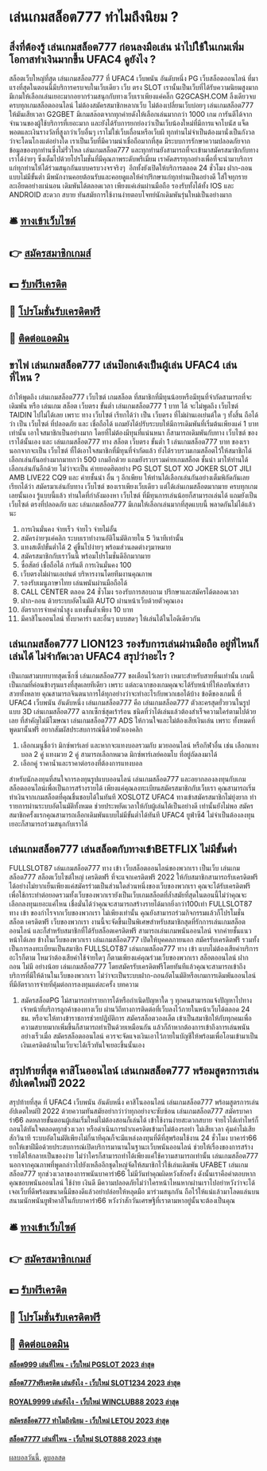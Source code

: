 # เล่นเกมสล็อต777 ทำไมถึงนิยม ?
## สิ่งที่ต้องรู้ เล่นเกมสล็อต777 ก่อนลงมือเล่น นำไปใช้ในเกมเพิ่มโอกาสทำเงินมากขึ้น UFAC4 ดูยังไง ?
สล็อตเว็บใหญ่ที่สุด เล่นเกมสล็อต777 ที่ UFAC4 เว็บพนัน อันดับหนึ่ง PG เว็บสล็อตออนไลน์ ที่มาแรงที่สุดในตอนนี้มีบริการครบจบในเว็บเดียว เว็บ ตรง SLOT เรานั้นเป็นเว็บที่ได้รับความนิยมสูงมาก มีเกมให้เลือกเล่นเยอะมากอยากร่วมสนุกกับทางเว็บเราเพียงแค่คลิ๊ก G2GCASH.COM ลิ้งเดียวจบครบทุกเกมสล็อตออนไลน์ ไม่ต้องสมัครสมาชิกหลากเว็บ ไม่ต้องเปลี่ยนเว็บบ่อยๆ เล่นเกมสล็อต777 ให้มันเสียเวลา G2GBET มีเกมสล๊อตจากทุกค่ายดังให้เลือกเล่นมากกว่า 1000 เกม การันตีได้จากจำนวนของผู้ใช้บริการที่เยอะมาก และยังได้รับการยกย่องว่าเป็นเว็บน้องใหม่ที่มีการแจกโบนัส แจ็ตพอตและเงินรางวัลที่สูงกว่าเว็บอื่นๆ เราไม่ใช่เว็บเถื่อนหรือเว็บผี ทุกท่านไม่จำเป็นต้องมานั่งเป็นกังวลว่าจะโดนโกงแต่อย่างใด เราเป็นเว็บที่มีความน่าเชื่อถือมากที่สุด มีระบบการรักษาความปลอดภัยจากข้อมูลของทุกท่านซึ่งไม่รั่วไหล เล่นเกมสล็อต777 และทุกท่านยังสามารถที่จะเข้ามาสมัครสมาชิกกับทางเราได้ง่ายๆ ซึ่งเต็มไปด้วยโปรโมชั่นที่มีคุณภาพระดับพรีเมี่ยม เราคัดสรรทุกอย่างเพื่อที่จะนำมาบริการแก่ทุกท่านให้ได้ร่วมสนุกกันแบบครบวงจรจริงๆ  อีกทั้งยังเปิดให้บริการตลอด 24 ชั่วโมง ฝาก-ถอนแบบไม่มีขั้นต่ำ มีพนักงานคอยต้อนรับและคอยดูแลให้คำปรึกษาแก่ทุกท่านเป็นอย่างดี ใส่ใจทุกรายละเอียดอย่างแน่นอน เดิมพันได้ตลอดเวลา เพียงแค่เล่นผ่านมือถือ รองรับทั้งได้ทั้ง IOS และ ANDROID สะดวก สบาย ทันสมัยการใช้งานง่ายตอบโจทย์นักเดิมพันรุ่นใหม่เป็นอย่างมาก

## 🛎 [ทางเข้าเว็บไซต์](https://bit.ly/3SdLNi2)
## 👉 [สมัครสมาชิกเกมส์](https://bit.ly/3SdLNi2)
## 💵 [รับฟรีเครดิต](https://bit.ly/3dyRKHj)
## 👑 [โปรโมชั่นรับเครดิตฟรี](https://bit.ly/3dyRKHj)
## 📱 [ติดต่อแอดมิน](https://bit.ly/3dyRKHj)

## ขาไพ่ เล่นเกมสล็อต777 เล่นป๊อกเด้งเป็นผู้เล่น UFAC4 เล่นที่ไหน ?
ถ้าให้พูดถึง เล่นเกมสล็อต777 เว็บไซต์ เกมสล็อต ที่สมาชิกที่มีทุนน้อยหรือมีทุนที่จำกัดสามารถที่จะเดิมพัน หรือ เล่นเกม สล็อต เว็บตรง ขั้นต่ำ เล่นเกมสล็อต777 1 บาท ได้ จะไม่พูดถึง เว็บไซต์ TAIDIN ไปไม่ได้เลย เพราะ ทาง เว็บไซต์ เรียกได้ว่า เป็น เว็บตรง ที่ไม่ผ่านเอเย่นต์ใด ๆ ทั้งสิ้น ถือได้ว่า เป็น เว็บไซต์ ที่ปลอดภัย และ เชื่อถือได้ แถมยังได้ปรับระบบให้มีการเดิมพันที่เริ่มต้นเพียงแค่ 1 บาทเท่านั้น เอาใจสมาชิกเป็นอย่างมาก โดยที่ไม่ต้องมีทุนที่แน่นหนา ก็สามารถเดิมพันกับทาง เว็บไซต์ ของเราได้นั้นเอง และ เล่นเกมสล็อต777 ทาง สล็อต เว็บตรง ขั้นต่ำ 1 เล่นเกมสล็อต777 บาท ของเรานอกจากจะเป็น เว็บไซต์ ที่ได้เอาใจสมาชิกที่มีทุนที่จำกัดแล้ว ยังได้รวบรวมเกมสล็อตไว้ให้สมาชิกได้เลือกเล่นกันอย่างมากมายกว่า 500 เกมอีกด้วย แถมยังรวบรวมค่ายเกมสล็อต ชั้นนำ มาให้ท่านได้เลือกเล่นกันอีกด้วย ไม่ว่าจะเป็น ค่ายยอดฮิตอย่าง PG SLOT SLOT XO JOKER SLOT JILI AMB LIVE22 CQ9 และ ค่ายชั้นนำ อื่น ๆ อีกเพียบ ให้ท่านได้เลือกเล่นกันอย่างเต็มพิกัดกันเลย เรียกได้ว่า สมัครมาเล่นกับทาง เว็บไซต์ ของเราเพียงเว็บเดียว แต่ได้เล่นเกมสล็อตมากมาย ครบทุกเกมเลยนั้นเอง รู้แบบนี้แล้ว ท่านใดที่กำลังมองหา เว็บไซต์ ที่มีทุนการเล่นน้อยก็สามารถเล่นได้ แถมยังเป็น เว็บไซต์ ตรงที่ปลอดภัย และ เล่นเกมสล็อต777 มีเกมให้เลือกเล่นมากที่สุดแบบนี้ พลาดกันไม่ได้แล้วนะ
1. การเงินมั่นคง จ่ายเร็ว จ่ายไว จ่ายไม่อั้น
2. สมัครง่ายๆแค่คลิก ระบบเราทำงานอัติโนมัติภายใน 5 วินาทีเท่านั้น
3. แทงสเต็ปขั้นต่ำได้ 2 คู่ขึ้นไปง่ายๆ พร้อมส่วนลดต่างๆมาหมาย
4. สมัครสมาชิกกับเราวีนนี้ พร้อมโปรโมชั่นดีอีกมากมาย
5. ซื่อสัตย์ เชื่อถือได้ การันตี การเงินมั่นคง 100
6. เว็บตรงไม่ผ่านเอเย่นต์ บริหารงานโดยทีมงานคุณภาพ
7. รองรับเมนูภาษาไทย เล่นพนันผ่านมือถือได้
8. CALL CENTER ตลอด 24 ชั่วโมง รองรับการสอบถาม ปรึกษาและสมัครได้ตลอดเวลา
9. ฝาก-ถอน ด้วยระบบอัตโนมัติ AUTO ผ่านหน้าเว็บด้วยตัวคุณเอง
10. อัตราการจ่ายค่าน้ำสูง แทงขั้นต่ำเพียง 10 บาท
11. มีคาสิโนออนไลน์ ทั้งบาคาร่า และอื่นๆ แบบสดๆ ให้เล่นได้ในไอดีเดียวกัน

## เล่นเกมสล็อต777 LION123 รองรับการเล่นผ่านมือถือ อยู่ที่ไหนก็เล่นได้ ไม่จำกัดเวลา UFAC4 สรุปว่าอะไร ?
เป็นเกมสวมบทบาทสุดเซ็กซี่ เล่นเกมสล็อต777 ขอเตือนไว้เลยว่า เหมาะสำหรับสายหื่นเท่านั้น เกมนี้เป็นเกมที่ค่อนข้างรุนแรงที่สุดเลยทีเดียว เพราะ แต่ละฉากของเกมคุณจะได้รับหน้าที่ให้ลงทัณฑ์สาวสวยทั้งหลาย คุณสามารถจินตนาการได้ทุกอย่างว่าจะทำอะไรกับพวกเธอได้บ้าง ข้อดีของเกมนี้ ที่ UFAC4 เว็บพนัน อันดับหนึ่ง เล่นเกมสล็อต777 คือ เล่นเกมสล็อต777 ตัวละครสุดยั่วยวนในรูปแบบ 3D เล่นเกมสล็อต777 ฉากเซ็กซ์สุดเร้าร้อน ชนิดที่ว่าได้เล่นแล้วต้องสำเร็จความใคร่ตามไปด้วยเลย ที่สำคัญไม่มีโฆษณา เล่นเกมสล็อต777 ADS ให้กวนใจและไม่ต้องเสียเงินเล่น เพราะ ทั้งหมดที่พูดมานั้นฟรี อยากสัมผัสประสบการณ์นี้ด้วยตัวเองคลิก
1. เลือกเมนูชื่อว่า มิกซ์พาร์เลย์ และหากจะแทงบอลรวมกับ มวยออนไลน์ หรือกีฬาอื่น เช่น เลือกแทงบอล 2 คู่ แทงมวย 2 คู่ สามารถเลือกหมวด มิกซ์พาร์เลย์คอมโบ ที่อยู่ถัดลงมาได้
2. เลือกคู่ ราคาน้ำและราคาต่อรองที่ต้องการแทงบอล

สำหรับนักลงทุนที่สนใจการลงทุนรูปแบบออนไลน์ เล่นเกมสล็อต777 และอยากลองลงทุนกับเกมสล็อตออนไลน์เพื่อเป็นการสร้างรายได้ เพียงแค่คุณลงทะเบียนสมัครสมาชิกกับเว็บเรา คุณสามารถเริ่มทำเงินจากเกมสล็อตที่คุณชื่นชอบได้ในทันที XOSLOTZ UFAC4 ทางเข้าสมัครสมาชิกไม่ยุ่งยาก ทำรายการผ่านระบบอัตโนมัติทั้งหมด ช่วยประหยัดเวลาให้กับผู้เล่นได้เป็นอย่างดี เท่านั้นยังไม่พอ สมัครสมาชิกครั้งแรกคุณสามารถเลือกเดิมพันแบบไม่มีขั้นต่ำได้ทันที UFAC4 ยูฟ่าซี4 ไม่จำเป็นต้องลงทุนเยอะก็สามารถร่วมสนุกกับเราได้

## เล่นเกมสล็อต777 เล่นสล็อตกับทางเข้าBETFLIX ไม่มีขั้นต่ำ
FULLSLOT87 เล่นเกมสล็อต777 ทาง เข้า เว็บสล็อตออนไลน์ของพวกเรา เป็นเว็บ เล่นเกมสล็อต777 สล็อตเว็บไซต์ใหญ่ เครดิตฟรี ที่จะแจกเครดิตฟรี 2022 ให้กับสมาชิกสามารถรับเครดิตฟรีได้อย่างไม่ยากเย็นเพียงแค่สมัครร่วมเป็นส่วนใดส่วนหนึ่งของเว็บของพวกเรา คุณจะได้รับเครดิตฟรี เพื่อใช้กระทำต่อยอดรวมทั้งเว็บของพวกเรายังเป็นเว็บเกมสล็อตที่ล้ำสมัยที่สุดในตอนนี้ไม่ว่าคุณจะเลือกลงทุนเยอะแค่ไหน เชื่อมั่นได้ว่าคุณจะสามารถสร้างรายได้มากยิ่งกว่า100เท่า FULLSLOT87 ทาง เข้า ของกำไรจากเว็บของพวกเรา ไม่เพียงเท่านั้น คุณยังสามารถร่วมกิจกรรมแล้วก็โปรโมชั่น สล็อต เครดิตฟรี เว็บของพวกเรา งานนี้จะจัดขึ้นเป็นพิเศษสำหรับสมาชิกสุดที่รักการเล่นเกมสล็อตออนไลน์ และก็สำหรับสมาชิกที่ได้รับสล็อตเครดิตฟรี สามารถเล่นเกมพนันออนไลน์ จากค่ายชั้นแนวหน้าได้เลย ข้างในเว็บของพวกเรา เล่นเกมสล็อต777 เปิดให้บุคคลภายนอก สมัครรับเครดิตฟรี รวมทั้งเป็นการลงทะเบียนเป็นสมาชิก FULLSLOT87 เล่นเกมสล็อต777 ทาง เข้า แบบไม่ต้องเสียค่าบริการอะไรก็ตาม ไหมว่าต้องเสียค่าใช้จ่ายใดๆ ก็ตามเพียงแค่คุณร่วมเว็บของพวกเรา สล็อตออนไลน์ ฝากถอน ไม่มี อย่างน้อย เล่นเกมสล็อต777 โดยสมัครรับเครดิตฟรีโดยทันทีแล้วคุณจะสามารถเข้าถึงบริการที่มีให้ด้านในเว็บของพวกเรา ไม่ว่าจะเป็นระบบฝาก-ถอนอัตโนมัติหรือเกมการเดิมพันออนไลน์ที่มีอัตราการจ่ายที่คุ้มต่อการลงทุนแต่ละครั้ง
บทความ
1. สมัครสล็อตPG ไม่สามารถทำรายการได้หรือกำเนิดปัญหาใด ๆ ทุกคนสามารถแจ้งปัญหาไปทางเจ้าหน้าที่บริการลูกค้าของทางเว็บ ผ่านวิถีทางการติดต่อที่เว็บลงไว้ภายในหน้าเว็บได้ตลอด 24 ชม. หรือจะให้ทางข้าราชการช่วยปฏิบัติการ สมัครสล็อตวอลเล็ต เข้าเป็นสมาชิกให้กับทุกคนเพื่อความสบายมากเพิ่มขึ้นก็สามารถทำเป็นด้วยเหมือนกัน แล้วก็ถ้าหากต้องการเข้าถึงการเล่นพนันอย่างเร็วเมื่อ สมัครสล็อตออนไลน์ ควรจะจัดแจงเงินเอาไว้ภายในบัญชีให้พร้อมเพื่อโอนเข้ามาเป็นเงินเครดิตด้านในเว็บจะได้เร็วทันใจเยอะขึ้นนั้นเอง

## สรุปท้ายที่สุด คาสิโนออนไลน์ เล่นเกมสล็อต777 พร้อมสูตรการเล่น อัปเดตใหม่ปี 2022
สรุปท้ายที่สุด ที่ UFAC4 เว็บพนัน อันดับหนึ่ง คาสิโนออนไลน์ เล่นเกมสล็อต777 พร้อมสูตรการเล่น อัปเดตใหม่ปี 2022 ด้วยความทันสมัยอย่ากว่าว่าทุกอย่างจะซับซ้อน เล่นเกมสล็อต777 สมัครบาคาร่า66 ลดหลายขั้นตอนผู้เล่นเริ่มใหม่ไม่ต้องสอนก็เล่นได้ เข้าใช้งานง่ายสะดวกสบาย จ่ายไวได้เท่าไหร่ก็ถอนได้ทันใจตลอดทุกช่วงเวลา หรือดำเนินการฝากเครดิตเข้ามาไม่ต้องรอท่า ไม่เสียเวลา คุ้มค่าไม่เสียสักวินาที ระบบอัตโนมัติเพียงไม่กี่นาทีคุณก็จะมีแหล่งลงทุนที่ดีที่สุพร้อมใช้งาน 24 ชั่วโมง
บาคาร่า66 ยกให้เขาฝีมือด้วยประสบการณ์เปิดบริการมานานในฐานะเว็บพนันออนไลน์ ช่วยให้เรื่องของการสร้างรายได้ให้กลายเป็นของง่าย ไม่ว่าใครก็สามารถทำได้เพียงแค่ใช้ความสามารถเท่านั้น เล่นเกมสล็อต777 นอกจากคุณภาพที่พูดกล่าวไปยังเหลืออีกชุดใหญ่จัดให้สมาชิกไว่ใช้เล่นเดิมพัน UFABET เล่นเกมสล็อต777 ทุกช่วงเวลาของการพนันบาคาร่า66 ไม่มีวันทำคุณผิดหวังสักครั้ง ดังนั้นเราคือคำตอบหากคุณชอบพนันออนไลน์ ใช้ง่าย เงินดี มีความปลอดภัยไม่ว่าใครหน้าไหนหากผ่านเราไปอย่าหวังว่าจะได้เจอเว็บที่ดีพร้อมขนาดนี้มีของดีแล้วอย่าปล่อยให้หลุดมือ มาร่วมสนุกกัน ถือไว้ให้แน่แล้วมาโลดแล่นบนสนามนักพนันยูฟ่าคาสิโนกับบาคาร่า66 หวังว่าสักวันเศรษฐีที่เราตามหาอยู่นั้นจะต้องเป็นคุณ

## 🛎 [ทางเข้าเว็บไซต์](https://bit.ly/3SdLNi2)
## 👉 [สมัครสมาชิกเกมส์](https://bit.ly/3SdLNi2)
## 💵 [รับฟรีเครดิต](https://bit.ly/3dyRKHj)
## 👑 [โปรโมชั่นรับเครดิตฟรี](https://bit.ly/3dyRKHj)
## 📱 [ติดต่อแอดมิน](https://bit.ly/3dyRKHj)

#### [สล็อต999 เล่นที่ไหน - เว็บใหม่ PGSLOT 2023 ล่าสุด](https://atom.io/themes/สล็อต999%20เล่นที่ไหน%20-%20เว็บใหม่%20pgslot%202023%20ล่าสุด)
#### [สล็อต777ฟรีเครดิต เล่นยังไง - เว็บใหม่ SLOT1234 2023 ล่าสุด](https://atom.io/themes/สล็อต777ฟรีเครดิต%20เล่นยังไง%20-%20เว็บใหม่%20slot1234%202023%20ล่าสุด)
#### [ROYAL9999 เล่นยังไง - เว็บใหม่ WINCLUB88 2023 ล่าสุด](https://atom.io/themes/royal9999%20เล่นยังไง%20-%20เว็บใหม่%20winclub88%202023%20ล่าสุด)
#### [สมัครสล็อต777 ทำไมถึงนิยม - เว็บใหม่ LETOU 2023 ล่าสุด](https://atom.io/themes/สมัครสล็อต777%20ทำไมถึงนิยม%20-%20เว็บใหม่%20letou%202023%20ล่าสุด)
#### [สล็อต7777 เล่นที่ไหน - เว็บใหม่ SLOT888 2023 ล่าสุด](https://atom.io/themes/สล็อต7777%20เล่นที่ไหน%20-%20เว็บใหม่%20slot888%202023%20ล่าสุด)

[ผลบอลวันนี้](https://siamsport.tv "ผลบอลวันนี้"), [ดูบอลสด](https://siamsport.tv/ดูบอลสด "ดูบอลสด")
